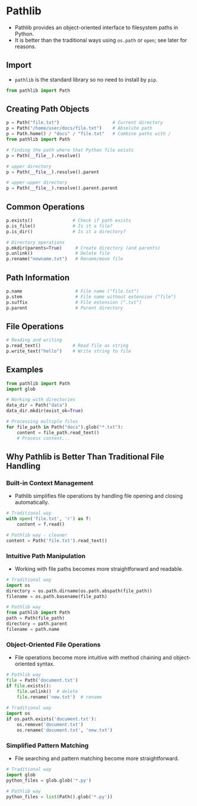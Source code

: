 # Pathlib
* Pathlib provides an object-oriented interface to filesystem paths in Python.
* It is better than the traditional ways using `os.path` or `open`; see later for reasons.

## Import
* `pathlib` is the standard library so no need to install by `pip`.
```python
from pathlib import Path
```

## Creating Path Objects
```python
p = Path("file.txt")                    # Current directory
p = Path("/home/user/docs/file.txt")    # Absolute path
p = Path.home() / "docs" / "file.txt"   # Combine paths with /
from pathlib import Path

# finding the path where that Python file exists
p = Path(__file__).resolve()

# upper directory
p = Path(__file__).resolve().parent

# upper-upper directory
p = Path(__file__).resolve().parent.parent
```

## Common Operations
```python
p.exists()               # Check if path exists
p.is_file()              # Is it a file?
p.is_dir()               # Is it a directory?

# Directory operations
p.mkdir(parents=True)     # Create directory (and parents)
p.unlink()                # Delete file
p.rename("newname.txt")   # Rename/move file
```

## Path Information
```python
p.name                    # File name ("file.txt")
p.stem                    # File name without extension ("file")
p.suffix                  # File extension (".txt")
p.parent                  # Parent directory
```

## File Operations
```python
# Reading and writing
p.read_text()            # Read file as string
p.write_text("hello")    # Write string to file
```

## Examples
```python
from pathlib import Path
import glob

# Working with directories
data_dir = Path("data")
data_dir.mkdir(exist_ok=True)

# Processing multiple files
for file_path in Path("docs").glob("*.txt"):
    content = file_path.read_text()
    # Process content...
```

## Why Pathlib is Better Than Traditional File Handling
### Built-in Context Management
* Pathlib simplifies file operations by handling file opening and closing automatically.

```python
# Traditional way
with open('file.txt', 'r') as f:
    content = f.read()

# Pathlib way - cleaner
content = Path('file.txt').read_text()
```

### Intuitive Path Manipulation
* Working with file paths becomes more straightforward and readable.

```python
# Traditional way
import os
directory = os.path.dirname(os.path.abspath(file_path))
filename = os.path.basename(file_path)

# Pathlib way
from pathlib import Path
path = Path(file_path)
directory = path.parent
filename = path.name
```

### Object-Oriented File Operations
* File operations become more intuitive with method chaining and object-oriented syntax.
```python
# Pathlib way
file = Path('document.txt')
if file.exists():
    file.unlink()  # delete
    file.rename('new.txt')  # rename
    
# Traditional way
import os
if os.path.exists('document.txt'):
    os.remove('document.txt')
    os.rename('document.txt', 'new.txt')
```

### Simplified Pattern Matching
* File searching and pattern matching become more straightforward.
```python
# Traditional way
import glob
python_files = glob.glob('*.py')

# Pathlib way
python_files = list(Path().glob('*.py'))
```
